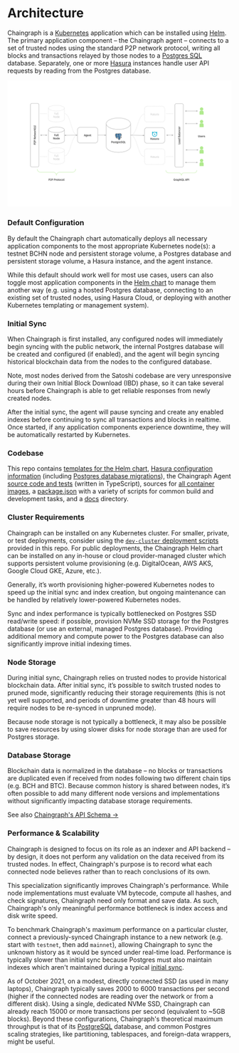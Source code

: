 # Architecture

Chaingraph is a [Kubernetes](https://kubernetes.io/) application which can be installed using [Helm](https://helm.sh/). The primary application component – the Chaingraph agent – connects to a set of trusted nodes using the standard P2P network protocol, writing all blocks and transactions relayed by those nodes to a [Postgres SQL](https://www.postgresql.org/) database. Separately, one or more [Hasura](https://hasura.io/) instances handle user API requests by reading from the Postgres database.

<img src="./architecture.svg" />

### Default Configuration

By default the Chaingraph chart automatically deploys all necessary application components to the most appropriate Kubernetes node(s): a testnet BCHN node and persistent storage volume, a Postgres database and persistent storage volume, a Hasura instance, and the agent instance.

While this default should work well for most use cases, users can also toggle most application components in the [Helm chart](../charts/chaingraph/readme.md) to manage them another way (e.g. using a hosted Postgres database, connecting to an existing set of trusted nodes, using Hasura Cloud, or deploying with another Kubernetes templating or management system).

### Initial Sync

When Chaingraph is first installed, any configured nodes will immediately begin syncing with the public network, the internal Postgres database will be created and configured (if enabled), and the agent will begin syncing historical blockchain data from the nodes to the configured database.

Note, most nodes derived from the Satoshi codebase are very unresponsive during their own Initial Block Download (IBD) phase, so it can take several hours before Chaingraph is able to get reliable responses from newly created nodes.

After the initial sync, the agent will pause syncing and create any enabled indexes before continuing to sync all transactions and blocks in realtime. Once started, if any application components experience downtime, they will be automatically restarted by Kubernetes.

### Codebase

This repo contains [templates for the Helm chart](../charts/chaingraph/), [Hasura configuration information](../images/hasura/hasura-data/) (including [Postgres database migrations](../images/hasura/hasura-data/migrations/)), the Chaingraph Agent [source code and tests](../src) (written in TypeScript), sources for [all container images](../images), a [package.json](../package.json) with a variety of scripts for common build and development tasks, and a [docs](./) directory.

### Cluster Requirements

Chaingraph can be installed on any Kubernetes cluster. For smaller, private, or test deployments, consider using the [`dev-cluster` deployment scripts](../.github/CONTRIBUTING.md) provided in this repo. For public deployments, the Chaingraph Helm chart can be installed on any in-house or cloud provider-managed cluster which supports persistent volume provisioning (e.g. DigitalOcean, AWS AKS, Google Cloud GKE, Azure, etc.).

Generally, it’s worth provisioning higher-powered Kubernetes nodes to speed up the initial sync and index creation, but ongoing maintenance can be handled by relatively lower-powered Kubernetes nodes.

Sync and index performance is typically bottlenecked on Postgres SSD read/write speed: if possible, provision NVMe SSD storage for the Postgres database (or use an external, managed Postgres database). Providing additional memory and compute power to the Postgres database can also significantly improve initial indexing times.

### Node Storage

During initial sync, Chaingraph relies on trusted nodes to provide historical blockchain data. After initial sync, it’s possible to switch trusted nodes to pruned mode, significantly reducing their storage requirements (this is not yet well supported, and periods of downtime greater than 48 hours will require nodes to be re-synced in unpruned mode).

Because node storage is not typically a bottleneck, it may also be possible to save resources by using slower disks for node storage than are used for Postgres storage.

### Database Storage

Blockchain data is normalized in the database – no blocks or transactions are duplicated even if received from nodes following two different chain tips (e.g. BCH and BTC). Because common history is shared between nodes, it’s often possible to add many different node versions and implementations without significantly impacting database storage requirements.

See also [Chaingraph's API Schema &rarr;](./schema.md)

### Performance & Scalability

Chaingraph is designed to focus on its role as an indexer and API backend – by design, it does not perform any validation on the data received from its trusted nodes. In effect, Chaingraph's purpose is to record what each connected node believes rather than to reach conclusions of its own.

This specialization significantly improves Chaingraph's performance. While node implementations must evaluate VM bytecode, compute all hashes, and check signatures, Chaingraph need only format and save data. As such, Chaingraph's only meaningful performance bottleneck is index access and disk write speed.

To benchmark Chaingraph's maximum performance on a particular cluster, connect a previously-synced Chaingraph instance to a new network (e.g. start with `testnet`, then add `mainnet`), allowing Chaingraph to sync the unknown history as it would be synced under real-time load. Performance is typically slower than initial sync because Postgres must also maintain indexes which aren't maintained during a typical [initial sync](#initial-sync).

As of October 2021, on a modest, directly connected SSD (as used in many laptops), Chaingraph typically saves 2000 to 6000 transactions per second (higher if the connected nodes are reading over the network or from a different disk). Using a single, dedicated NVMe SSD, Chaingraph can already reach 15000 or more transactions per second (equivalent to ~5GB blocks). Beyond these configurations, Chaingraph's theoretical maximum throughput is that of its [PostgreSQL](https://www.postgresql.org/) database, and common Postgres scaling strategies, like partitioning, tablespaces, and foreign-data wrappers, might be useful.
